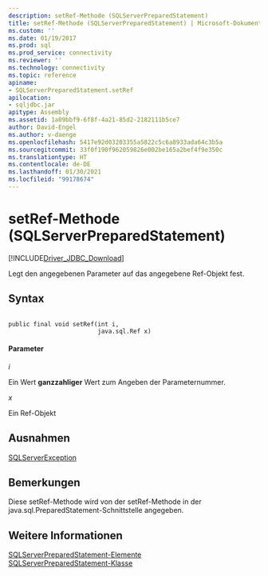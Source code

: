 ```yaml
---
description: setRef-Methode (SQLServerPreparedStatement)
title: setRef-Methode (SQLServerPreparedStatement) | Microsoft-Dokumentation
ms.custom: ''
ms.date: 01/19/2017
ms.prod: sql
ms.prod_service: connectivity
ms.reviewer: ''
ms.technology: connectivity
ms.topic: reference
apiname:
- SQLServerPreparedStatement.setRef
apilocation:
- sqljdbc.jar
apitype: Assembly
ms.assetid: 1a09bbf9-6f8f-4a21-85d2-2182111b5ce7
author: David-Engel
ms.author: v-daenge
ms.openlocfilehash: 5417e92d03203355a5822c5c6a8933ada64c3b5a
ms.sourcegitcommit: 33f0f190f962059826e002be165a2bef4f9e350c
ms.translationtype: HT
ms.contentlocale: de-DE
ms.lasthandoff: 01/30/2021
ms.locfileid: "99178674"
---
```

# <a name="setref-method-sqlserverpreparedstatement"></a>setRef-Methode (SQLServerPreparedStatement)
[!INCLUDE[Driver_JDBC_Download](../../../includes/driver_jdbc_download.md)]

  Legt den angegebenen Parameter auf das angegebene Ref-Objekt fest.  
  
## <a name="syntax"></a>Syntax  
  
```  
  
public final void setRef(int i,  
                         java.sql.Ref x)  
```  
  
#### <a name="parameters"></a>Parameter  
 *i*  
  
 Ein Wert **ganzzahliger** Wert zum Angeben der Parameternummer.  
  
 *x*  
  
 Ein Ref-Objekt  
  
## <a name="exceptions"></a>Ausnahmen  
 [SQLServerException](../../../connect/jdbc/reference/sqlserverexception-class.md)  
  
## <a name="remarks"></a>Bemerkungen  
 Diese setRef-Methode wird von der setRef-Methode in der java.sql.PreparedStatement-Schnittstelle angegeben.  
  
## <a name="see-also"></a>Weitere Informationen  
 [SQLServerPreparedStatement-Elemente](../../../connect/jdbc/reference/sqlserverpreparedstatement-members.md)   
 [SQLServerPreparedStatement-Klasse](../../../connect/jdbc/reference/sqlserverpreparedstatement-class.md)  
  
  
